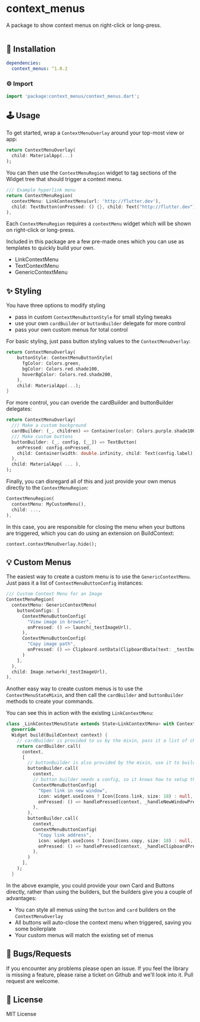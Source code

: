 # context_menus
A package to show context menus on right-click or long-press.

<img src="http://screens.gskinner.com/shawn/0tVhpe5OY2.gif" alt="" />

## 🔨 Installation
```yaml
dependencies:
  context_menus: ^1.0.2
```

### ⚙ Import

```dart
import 'package:context_menus/context_menus.dart';
```

## 🕹️ Usage

To get started, wrap a `ContextMenuOverlay` around your top-most view or app:

```dart
return ContextMenuOverlay(
  child: MaterialApp(...)
);
```

You can then use the `ContextMenuRegion` widget to tag sections of the Widget tree that should trigger a context menu.
```dart
/// Example hyperlink menu
return ContextMenuRegion(
  contextMenu: LinkContextMenu(url: 'http://flutter.dev'),
  child: TextButton(onPressed: () {}, child: Text("http://flutter.dev")),
),
```

Each `ContextMenuRegion` requires a `contextMenu` widget which will be shown on right-click or long-press.

Included in this package are a few pre-made ones which you can use as templates to quickly build your own.
* LinkContextMenu
* TextContextMenu
* GenericContextMenu

## ✨ ️Styling

You have three options to modify styling
* pass in custom `ContextMenuButtonStyle` for small styling tweaks
* use your own `cardBuilder` or `buttonBuilder` delegate for more control
* pass your own custom menus for total control

For basic styling, just pass button styling values to the `ContextMenuOverlay`:
```dart
return ContextMenuOverlay(
    buttonStyle: ContextMenuButtonStyle(
      fgColor: Colors.green,
      bgColor: Colors.red.shade100,
      hoverBgColor: Colors.red.shade200,
    ),
    child: MaterialApp(...);
}
```

For more control, you can overide the cardBuilder and buttonBuilder delegates:
```dart
return ContextMenuOverlay(
  /// Make a custom background
  cardBuilder: (_, children) => Container(color: Colors.purple.shade100, child: Column(children: children)),
  /// Make custom buttons
  buttonBuilder: (_, config, [__]) => TextButton(
    onPressed: config.onPressed,
    child: Container(width: double.infinity, child: Text(config.label)),
  ),
  child: MaterialApp( ... ),
);
```

Finally, you can disregard all of this and just provide your own menus directly to the `ContextMenuRegion`:
```dart
ContextMenuRegion(
  contextMenu: MyCustomMenu(),
  child: ...,
),
```
In this case, you are responsible for closing the menu when your buttons are triggered, which you can do using an extension on BuildContext:
```
context.contextMenuOverlay.hide();
```

## 💡 Custom Menus
The easiest way to create a custom menu is to use the `GenericContextMenu`. Just pass it a list of `ContextMenuButtonConfig` instances:
```dart
/// Custom Context Menu for an Image
ContextMenuRegion(
  contextMenu: GenericContextMenu(
    buttonConfigs: [
      ContextMenuButtonConfig(
        "View image in browser",
        onPressed: () => launch(_testImageUrl),
      ),
      ContextMenuButtonConfig(
        "Copy image path",
        onPressed: () => Clipboard.setData(ClipboardData(text: _testImageUrl)),
      )
    ],
  ),
  child: Image.network(_testImageUrl),
),
```

Another easy way to create custom menus is to use the `ContextMenuStateMixin`, and then call the `cardBuilder` and `buttonBuilder` methods to create your commands.

You can see this in action with the existing `LinkContextMenu`:
```dart
class _LinkContextMenuState extends State<LinkContextMenu> with ContextMenuStateMixin {
  @override
  Widget build(BuildContext context) {
    // cardBuilder is provided to us by the mixin, pass it a list of children to layout
    return cardBuilder.call(
      context,
      [
        // buttonBuilder is also provided by the mixin, use it to build each btn
        buttonBuilder.call(
          context,
          // button builder needs a config, so it knows how to setup the btn
          ContextMenuButtonConfig(
            "Open link in new window",
            icon: widget.useIcons ? Icon(Icons.link, size: 18) : null,
            onPressed: () => handlePressed(context, _handleNewWindowPressed),
          ),
        ),
        buttonBuilder.call(
          context,
          ContextMenuButtonConfig(
            "Copy link address",
            icon: widget.useIcons ? Icon(Icons.copy, size: 18) : null,
            onPressed: () => handlePressed(context, _handleClipboardPressed),
          ),
        )
      ],
    );
  }
```

In the above example, you could provide your own Card and Buttons directly, rather than using the builders, but the builders give you a couple of advantages:
* You can style all menus using the `button` and `card` builders on the `ContextMenuOverlay`
* All buttons will auto-close the context menu when triggered, saving you some boilerplate
* Your custom menus will match the existing set of menus

## 🐞 Bugs/Requests

If you encounter any problems please open an issue. If you feel the library is missing a feature, please raise a ticket on Github and we'll look into it. Pull request are welcome.

## 📃 License

MIT License
